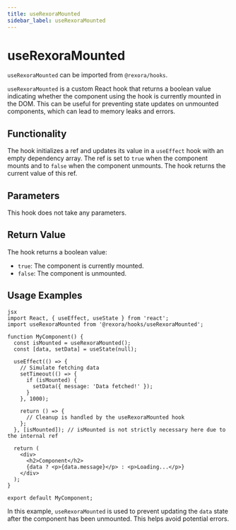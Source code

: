 ```yaml
---
title: useRexoraMounted
sidebar_label: useRexoraMounted
---
```


# useRexoraMounted

`useRexoraMounted` can be imported from `@rexora/hooks`.

`useRexoraMounted` is a custom React hook that returns a boolean value indicating whether the component using the hook is currently mounted in the DOM. This can be useful for preventing state updates on unmounted components, which can lead to memory leaks and errors.

## Functionality

The hook initializes a ref and updates its value in a `useEffect` hook with an empty dependency array. The ref is set to `true` when the component mounts and to `false` when the component unmounts. The hook returns the current value of this ref.

## Parameters

This hook does not take any parameters.

## Return Value

The hook returns a boolean value:
- `true`: The component is currently mounted.
- `false`: The component is unmounted.

## Usage Examples
```
jsx
import React, { useEffect, useState } from 'react';
import useRexoraMounted from '@rexora/hooks/useRexoraMounted';

function MyComponent() {
  const isMounted = useRexoraMounted();
  const [data, setData] = useState(null);

  useEffect(() => {
    // Simulate fetching data
    setTimeout(() => {
      if (isMounted) {
        setData({ message: 'Data fetched!' });
      }
    }, 1000);

    return () => {
      // Cleanup is handled by the useRexoraMounted hook
    };
  }, [isMounted]); // isMounted is not strictly necessary here due to the internal ref

  return (
    <div>
      <h2>Component</h2>
      {data ? <p>{data.message}</p> : <p>Loading...</p>}
    </div>
  );
}

export default MyComponent;
```
In this example, `useRexoraMounted` is used to prevent updating the `data` state after the component has been unmounted. This helps avoid potential errors.